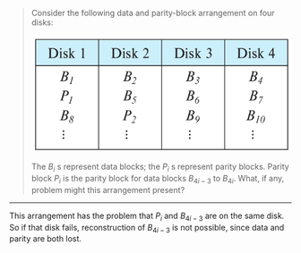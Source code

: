> Consider the following data and parity-block arrangement on four disks: 
> 
> <img src="Fig12.4.png"/>
> 
> The $B_i$ s represent data blocks; the $P_i$ s represent parity blocks. Parity block
> $P_i$ is the parity block for data blocks $B_{4i-3}$ to $B_{4i}$. What, if any, 
> problem might this arrangement present?

--------------------------------

This arrangement has the problem that $P_i$ and $B_{4i-3}$ are on the same disk. So if 
that disk fails, reconstruction of $B_{4i-3}$ is not possible, since data and parity 
are both lost. 